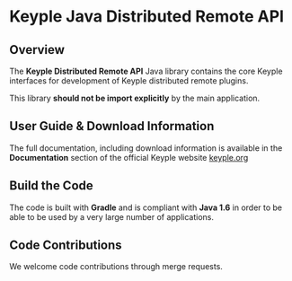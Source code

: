 # Keyple Java Distributed Remote API

## Overview

The **Keyple Distributed Remote API** Java library contains the core Keyple interfaces for development of Keyple distributed remote plugins.

This library **should not be import explicitly** by the main application.

## User Guide & Download Information

The full documentation, including download information is available in the **Documentation** section of the official Keyple website [keyple.org](https://keyple.org)

## Build the Code

The code is built with **Gradle** and is compliant with **Java 1.6** in order to be able to be used by a very large number of applications.

## Code Contributions

We welcome code contributions through merge requests.